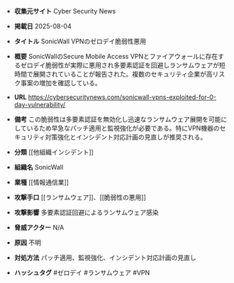 - **収集元サイト**
Cyber Security News

- **掲載日**
2025-08-04

- **タイトル**
SonicWall VPNのゼロデイ脆弱性悪用

- **概要**
SonicWallのSecure Mobile Access VPNとファイアウォールに存在するゼロデイ脆弱性が実際に悪用され多要素認証を回避しランサムウェアが短時間で展開されていることが報告された。複数のセキュリティ企業が高リスク事案の増加を確認している。

- **URL**
https://cybersecuritynews.com/sonicwall-vpns-exploited-for-0-day-vulnerability/

- **備考**
この脆弱性は多要素認証を無効化し迅速なランサムウェア展開を可能にしているため早急なパッチ適用と監視強化が必要である。特にVPN機器のセキュリティ対策強化とインシデント対応計画の見直しが推奨される。

- **分類**
[[他組織インシデント]]

- **組織名**
SonicWall

- **業種**
[[情報通信業]]

- **攻撃手口**
[[ランサムウェア]]、[[脆弱性の悪用]]

- **攻撃影響**
多要素認証回避によるランサムウェア感染

- **脅威アクター**
N/A

- **原因**
不明

- **対処方法**
パッチ適用、監視強化、インシデント対応計画の見直し

- **ハッシュタグ**
#ゼロデイ #ランサムウェア #VPN
